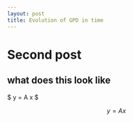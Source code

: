 ```yaml
---
layout: post
title: Evolution of GPD in time
---
```

<script type="text/javascript" src="http://cdn.mathjax.org/mathjax/latest/MathJax.js?config=default"></script>

# Second post

## what does this look like


$ y = A x $

$$ y = Ax $$
